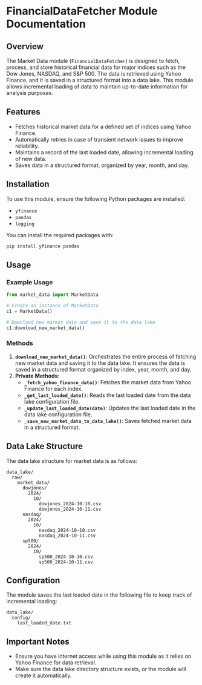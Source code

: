 
# FinancialDataFetcher Module Documentation

## Overview
The Market Data module (`FinancialDataFetcher`) is designed to fetch, process, and store historical financial data for major indices such as the Dow Jones, NASDAQ, and S&P 500. The data is retrieved using Yahoo Finance, and it is saved in a structured format into a data lake. This module allows incremental loading of data to maintain up-to-date information for analysis purposes.

## Features
- Fetches historical market data for a defined set of indices using Yahoo Finance.
- Automatically retries in case of transient network issues to improve reliability.
- Maintains a record of the last loaded date, allowing incremental loading of new data.
- Saves data in a structured format, organized by year, month, and day.

## Installation
To use this module, ensure the following Python packages are installed:
- `yfinance`
- `pandas`
- `logging`

You can install the required packages with:
```sh
pip install yfinance pandas
```

## Usage
### Example Usage
```python
from market_data import MarketData

# Create an instance of MarketData
c1 = MarketData()

# Download new market data and save it to the data lake
c1.download_new_market_data()
```

### Methods
1. **`download_new_market_data()`**: Orchestrates the entire process of fetching new market data and saving it to the data lake. It ensures the data is saved in a structured format organized by index, year, month, and day.
2. **Private Methods**:
   - **`_fetch_yahoo_finance_data()`**: Fetches the market data from Yahoo Finance for each index.
   - **`_get_last_loaded_date()`**: Reads the last loaded date from the data lake configuration file.
   - **`_update_last_loaded_date(date)`**: Updates the last loaded date in the data lake configuration file.
   - **`_save_new_market_data_to_data_lake()`**: Saves fetched market data in a structured format.

## Data Lake Structure
The data lake structure for market data is as follows:
```
data_lake/
  raw/
    market_data/
      dowjones/
        2024/
          10/
            dowjones_2024-10-10.csv
            dowjones_2024-10-11.csv
      nasdaq/
        2024/
          10/
            nasdaq_2024-10-10.csv
            nasdaq_2024-10-11.csv
      sp500/
        2024/
          10/
            sp500_2024-10-10.csv
            sp500_2024-10-11.csv
```

## Configuration
The module saves the last loaded date in the following file to keep track of incremental loading:
```
data_lake/
  config/
    last_loaded_date.txt
```

## Important Notes
- Ensure you have internet access while using this module as it relies on Yahoo Finance for data retrieval.
- Make sure the data lake directory structure exists, or the module will create it automatically.

